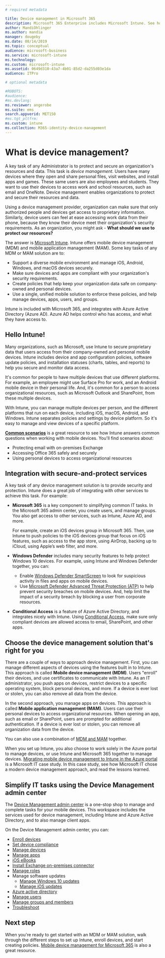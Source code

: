 ```yaml
---
# required metadata

title: Device management in Microsoft 365
description: Microsoft 365 Enterprise includes Microsoft Intune. See how Intune provides mobile device management and mobile application management for your organization. Read common scenarios, and use Intune to deploy Microsoft 365 in your environment. 
author: MandiOhlinger 
ms.author: mandia 
manager: dougeby 
ms.date: 08/14/2019
ms.topic: conceptual 
audience: microsoft-business
ms.service: microsoft-intune
ms.technology: 
ms.custom: microsoft-intune 
ms.assetid: 0649d310-43a7-4b01-85d2-da255d03e1da
audience: ITPro

# optional metadata

#ROBOTS:
#audience:
#ms.devlang:
ms.reviewer: angerobe
ms.suite: ems
search.appverid: MET150
#ms.tgt_pltfrm:
ms.custom: intune
ms.collection: M365-identity-device-management
---
```


# What is device management? 

A key task of any Administrator is to protect and secure an organization's resources and data. This task is *device management*. Users have many devices where they open and share personal files, visit websites, and install apps and games. These same users are also employees and students. They want to use their devices to access work and school resources, such as email and OneNote. Device management enables organizations to protect and secure their resources and data. 

Using a device management provider, organization can make sure that only authorized people and devices get access to proprietary information. Similarly, device users can feel at ease accessing work data from their phone, because they know their device meet their organization's security requirements. As an organization, you might ask - **What should we use to protect our resources?**

The answer is [Microsoft Intune](introduction-intune.md). Intune offers mobile device management (MDM) and mobile application management (MAM). Some key tasks of any MDM or MAM solution are to:

- Support a diverse mobile environment and manage iOS, Android, Windows, and macOS devices securely.
- Make sure devices and apps are compliant with your organization's security requirements.
- Create policies that help keep your organization data safe on company-owned and personal devices.
- Use a single, unified mobile solution to enforce these policies, and help manage devices, apps, users, and groups.

Intune is included with Microsoft 365, and integrates with Azure Active Directory (Azure AD). Azure AD helps control who has access, and what they have access to.

## Hello Intune!
Many organizations, such as Microsoft, use Intune to secure proprietary data that users access from their company-owned and personal mobile devices. Intune includes device and app configuration policies, software update policies, and installation statuses (charts, tables, and reports) to help you secure and monitor data access.

It's common for people to have multiple devices that use different platforms. For example, an employee might use Surface Pro for work, and an Android mobile device in their personal life. And, it's common for a person to access organizational resources, such as Microsoft Outlook and SharePoint, from these multiple devices.

With Intune, you can manage multiple devices per person, and the different platforms that run on each device, including iOS, macOS, Android, and Windows. Intune separates policies and settings by device platform. So it's easy to manage and view devices of a specific platform.

**[Common scenarios](common-scenarios.md)** is a great resource to see how Intune answers common questions when working with mobile devices. You'll find scenarios about:  
- Protecting email with on-premises Exchange
- Accessing Office 365 safely and securely
- Using personal devices to access organizational resources

## Integration with secure-and-protect services
A key task of any device management solution is to provide security and protection. Intune does a great job of integrating with other services to achieve this task. For example:

- **Microsoft 365** is a key component to simplifying common IT tasks. In the Microsoft 365 admin center, you create users, and manage groups. You also get access to other services, such as Intune, Azure AD, and more.

  For example, create an iOS devices group in Microsoft 365. Then, use Intune to push policies to the iOS devices group that focus on iOS features, such as access to the app store, using AirDrop, backing up to iCloud, using Apple’s web filter, and more.

- **Windows Defender** includes many security features to help protect Windows 10 devices. For example, using Intune and Windows Defender together, you can: 

  - Enable [Windows Defender SmartScreen](../protect/endpoint-protection-windows-10.md) to look for suspicious activity in files and apps on mobile devices. 
  - Use [Microsoft Defender Advanced Threat Protection (ATP)](../protect/advanced-threat-protection.md) to help prevent security breaches on mobile devices. And, help limit the impact of a security breach by blocking a user from corporate resources.

- **Conditional Access** is a feature of Azure Active Directory, and integrates nicely with Intune. Using [Conditional Access](../protect/conditional-access.md), make sure only compliant devices are allowed access to email, SharePoint, and other apps. 

## Choose the device management solution that's right for you

There are a couple of ways to approach device management. First, you can manage different aspects of devices using the features built in to Intune. This approach is called **Mobile device management (MDM)**. Users "enroll" their devices, and use certificates to communicate with Intune. As an IT administrator, you push apps on devices, restrict devices to a specific operating system, block personal devices, and more. If a device is ever lost or stolen, you can also remove all data from the device. 

In the second approach, you manage apps on devices. This approach is called **Mobile application management (MAM)**. Users can use their personal devices to access organizational resources. When opening an app, such as email or SharePoint, users are prompted for additional authentication. If a device is ever lost or stolen, you can remove all organization data from the device. 

You can also use a combination of [MDM and MAM](byod-technology-decisions.md) together.

When you set up Intune, you also choose to work solely in the Azure portal to manage devices, or use Intune and Microsoft 365 together to manage devices. [Migrating mobile device management to Intune in the Azure portal](https://www.microsoft.com/itshowcase/Article/Content/1042/Migrating-mobile-device-management-to-Intune-in-the-Azure-portal) is a Microsoft IT case study. In this case study, see how Microsoft IT chose a modern device management approach, and read the lessons learned.

## Simplify IT tasks using the Device Management admin center

The [Device Management admin center](https://devicemanagement.microsoft.com/) is a one-stop shop to manage and complete tasks for your mobile devices. This workspace includes the services used for device management, including Intune and Azure Active Directory, and to also manage client apps. 

On the Device Management admin center, you can:

- [Enroll devices](../enrollment/device-enrollment.md)
- [Set device compliance](../protect/device-compliance-get-started.md)
- [Manage devices](../remote-actions/device-management.md)
- [Manage apps](../apps/app-management.md)  
- [iOS eBooks](../apps/vpp-ebooks-ios.md)  
- [Install Exchange on-premises connector](../protect/exchange-connector-install.md)  
- [Manage roles](role-based-access-control.md)  
- Manage software updates
  - [Manage Windows 10 updates](../protect/windows-update-for-business-configure.md)  
  - [Manage iOS updates](../protect/software-updates-ios.md)  
- [Azure active directory](https://docs.microsoft.com/azure/active-directory)  
- [Manage users](https://docs.microsoft.com/azure/active-directory/fundamentals/add-users-azure-active-directory)
- [Manage groups and members](https://docs.microsoft.com/azure/active-directory/fundamentals/active-directory-manage-groups)
- [Troubleshoot](help-desk-operators.md)

## Next step
When you're ready to get started with an MDM or MAM solution, walk through the different steps to set up Intune, enroll devices, and start creating policies. [Mobile device management for Microsoft 365](https://docs.microsoft.com/microsoft-365/enterprise/mobility-infrastructure) is also a great resource.

